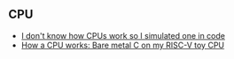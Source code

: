 ## CPU

- [I don't know how CPUs work so I simulated one in code](https://djharper.dev/post/2019/05/21/i-dont-know-how-cpus-work-so-i-simulated-one-in-code/)
- [How a CPU works: Bare metal C on my RISC-V toy CPU](https://florian.noeding.com/posts/risc-v-toy-cpu/cpu-from-scratch/)
